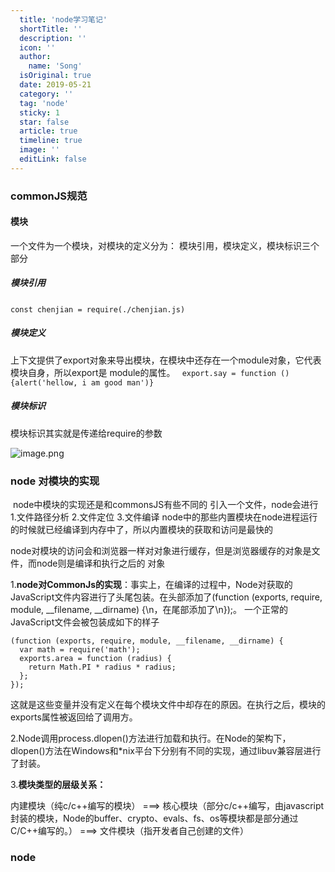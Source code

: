 ```yaml
---
  title: 'node学习笔记'
  shortTitle: ''
  description: ''
  icon: ''
  author:
    name: 'Song'
  isOriginal: true
  date: 2019-05-21
  category: ''
  tag: 'node'
  sticky: 1
  star: false
  article: true
  timeline: true
  image: ''
  editLink: false
---
```


  ### commonJS规范
#### 模块
一个文件为一个模块，对模块的定义分为： 模块引用，模块定义，模块标识三个部分
##### 模块引用
`const chenjian = require(./chenjian.js)` 
##### 模块定义
上下文提供了export对象来导出模块，在模块中还存在一个module对象，它代表模块自身，所以export是
module的属性。
` export.say = function (){alert('hellow, i am good man')}`
##### 模块标识
模块标识其实就是传递给require的参数

![image.png](https://cdn.nlark.com/yuque/0/2019/png/297368/1558345821818-aa74a9b4-861b-4087-a477-f4571de85cbd.png#align=left&display=inline&height=242&name=image.png&originHeight=242&originWidth=556&size=24200&status=done&width=556)


### node 对模块的实现
 node中模块的实现还是和commonsJS有些不同的
引入一个文件，node会进行
1.文件路径分析
2.文件定位
3.文件编译
node中的那些内置模块在node进程运行的时候就已经编译到内存中了，所以内置模块的获取和访问是最快的

node对模块的访问会和浏览器一样对对象进行缓存，但是浏览器缓存的对象是文件，而node则是编译和执行之后的
对象


1.**node对CommonJs的实现**：事实上，在编译的过程中，Node对获取的JavaScript文件内容进行了头尾包装。在头部添加了(function (exports, require, module, __filename, __dirname) {\n，在尾部添加了\n});。
一个正常的JavaScript文件会被包装成如下的样子

```
(function (exports, require, module, __filename, __dirname) {
  var math = require('math');
  exports.area = function (radius) {
    return Math.PI * radius * radius;
  };
});
```

这就是这些变量并没有定义在每个模块文件中却存在的原因。在执行之后，模块的exports属性被返回给了调用方。

2.Node调用process.dlopen()方法进行加载和执行。在Node的架构下，dlopen()方法在Windows和*nix平台下分别有不同的实现，通过libuv兼容层进行了封装。

3.**模块类型的层级关系：**

内建模块（纯c/c++编写的模块） ===> 核心模块（部分c/c++编写，由javascript封装的模块，Node的buffer、crypto、evals、fs、os等模块都是部分通过C/C++编写的。） ===> 文件模块（指开发者自己创建的文件）

### node



